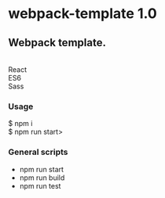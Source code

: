 # webpack-template 1.0

<h2>Webpack template. </h2> <br>
React <br>
ES6 <br>
Sass <br>

<h3>Usage</h3 <br>
$ npm i<br>
$ npm run start><br>

<h3>General scripts</h3 <br>
<ul>
  <li>npm run start</li>
  <li>npm run build</li>
  <li>npm run test</li>
</ul>
